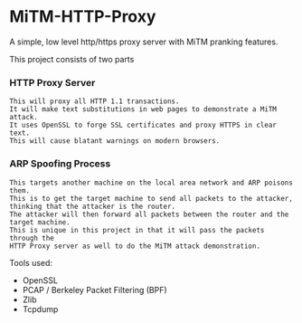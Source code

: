 MiTM-HTTP-Proxy
===============

A simple, low level http/https proxy server with MiTM pranking features.  

This project consists of two parts

### HTTP Proxy Server
  
    This will proxy all HTTP 1.1 transactions.  
    It will make text substitutions in web pages to demonstrate a MiTM attack.  
    It uses OpenSSL to forge SSL certificates and proxy HTTPS in clear text.  
    This will cause blatant warnings on modern browsers.
    
### ARP Spoofing Process
  
    This targets another machine on the local area network and ARP poisons them.  
    This is to get the target machine to send all packets to the attacker, 
    thinking that the attacker is the router.  
    The attacker will then forward all packets between the router and the target machine.  
    This is unique in this project in that it will pass the packets through the 
    HTTP Proxy server as well to do the MiTM attack demonstration.
    
Tools used:
  - OpenSSL
  - PCAP / Berkeley Packet Filtering (BPF)
  - Zlib
  - Tcpdump

